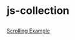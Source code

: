 # js-collection

##

<a href="https://elaborate-vacherin-9269ea.netlify.app/scroll/scrolling-example" target="_blank">Scrolling Example</a>

